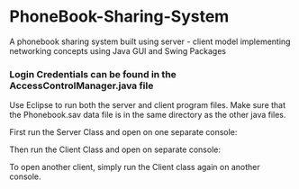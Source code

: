 # PhoneBook-Sharing-System

A phonebook sharing system built using server - client model implementing networking concepts using Java GUI and Swing Packages

### Login Credentials can be found in the AccessControlManager.java file 

Use Eclipse to run both the server and client program files. 
Make sure that the Phonebook.sav data file is in the same directory as the other java files. 

First run the Server Class and open on one separate console:

Then run the Client Class and open on separate console: 

To open another client, simply run the Client class again on another console. 
